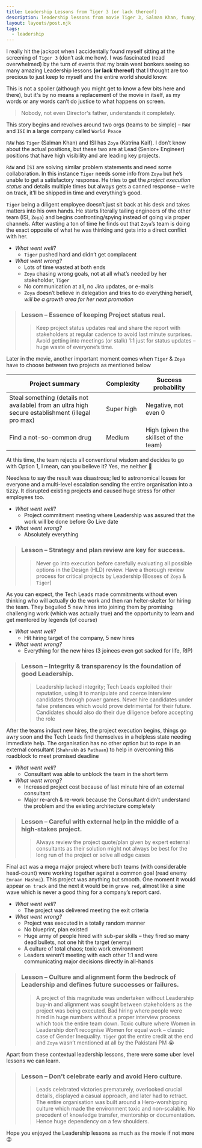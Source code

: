 ```yaml
---
title: Leadership Lessons from Tiger 3 (or lack thereof)
description: leadership lessons from movie Tiger 3, Salman Khan, funny, satire
layout: layouts/post.njk
tags:
  - leadership
---
```


I really hit the jackpot when I accidentally found myself sitting at the screening of `Tiger 3` (don’t ask me how). I was fascinated (read overwhelmed) by the turn of events that my brain went bonkers seeing so many amazing Leadership lessons **(or lack thereof)** that I thought are too precious to just keep to myself and the entire world should know.

This is not a spoiler (although you might get to know a few bits here and there), but it's by no means a replacement of the movie in itself, as my words or any words can’t do justice to what happens on screen.

> Nobody, not even Director's father, understands it completely.

This story begins and revolves around two orgs (teams to be simple) – `RAW` and `ISI` in a large company called `World Peace`

`RAW` has `Tiger` (Salman Khan) and ISI has `Zoya` (Katrina Kaif). I don’t know about the actual positions, but these two are at Lead (Senior+ Engineer) positions that have high visibility and are leading key projects.

`RAW` and `ISI` are solving similar problem statements and need some collaboration. In this instance `Tiger` needs some info from `Zoya` but he’s unable to get a satisfactory response. He tries to get the _project execution status_ and details multiple times but always gets a canned response – we’re on track, it’ll be shipped in time and everything’s good.

`Tiger` being a diligent employee doesn’t just sit back at his desk and takes matters into his own hands. He starts literally tailing engineers of the other team (ISI, `Zoya`) and begins confronting/spying instead of going via proper channels. After wasting a ton of time he finds out that `Zoya`’s team is doing the exact opposite of what he was thinking and gets into a direct conflict with her.

<div class="message-box">
  
- _What went well?_
  - `Tiger` pushed hard and didn’t get complacent
- _What went wrong?_
  - Lots of time wasted at both ends
  - `Zoya` chasing wrong goals, not at all what’s needed by her stakeholder, `Tiger`
  - No communication at all, no Jira updates, or e-mails
  - `Zoya` doesn’t believe in delegation and tries to do everything herself, _will be a growth area for her next promotion_

</div>
 
>  ### Lesson – Essence of keeping Project status real.
>> Keep project status updates real and share the report with stakeholders at regular cadence to avoid last minute surprises. Avoid getting into meetings (or stalk) 1:1 just for status updates – huge waste of everyone’s time.

Later in the movie, another important moment comes when `Tiger` & `Zoya` have to choose between two projects as mentioned below

| Project summary                                                                                   | Complexity | Success probability                   |
| ------------------------------------------------------------------------------------------------- | ---------- | ------------------------------------- |
| Steal something (details not available) from an ultra high secure establishment (illegal pro max) | Super high | Negative, not even 0                  |
| Find a not-so-common drug                                                                         | Medium     | High (given the skillset of the team) |

At this time, the team rejects all conventional wisdom and decides to go with Option 1, I mean, can you believe it? Yes, me neither 🤦

Needless to say the result was disastrous; led to astronomical losses for everyone and a multi-level escalation sending the entire organisation into a tizzy. It disrupted existing projects and caused huge stress for other employees too.

<div class="message-box">
  
- _What went well?_
  - Project commitment meeting where Leadership was assured that the work will be done before Go Live date
- _What went wrong?_
  - Absolutely everything

</div>

> ### Lesson – Strategy and plan review are key for success.
>
> > Never go into execution before carefully evaluating all possible options in the Design (HLD) review. Have a thorough review process for critical projects by Leadership (Bosses of `Zoya` & `Tiger`)

As you can expect, the Tech Leads made commitments without even thinking who will actually do the work and then ran helter-skelter for hiring the team. They beguiled 5 new hires into joining them by promising challenging work (which was actually true) and the opportunity to learn and get mentored by legends (of course)

<div class="message-box">
  
- _What went well?_
  - Hit hiring target of the company, 5 new hires
- _What went wrong?_
  - Everything for the new hires (3 joinees even got sacked for life, RIP)

</div>

> ### Lesson – Integrity & transparency is the foundation of good Leadership.
>
> > Leadership lacked integrity; Tech Leads exploited their reputation, using it to manipulate and coerce interview candidates through power games. Never hire candidates under false pretences which would prove detrimental for their future. Candidates should also do their due diligence before accepting the role

After the teams induct new hires, the project execution begins, things go awry soon and the Tech Leads find themselves in a helpless state needing immediate help. The organisation has no other option but to rope in an external consultant (`Shahrukh` as `Pathaan`) to help in overcoming this roadblock to meet promised deadline

<div class="message-box">
  
- _What went well?_
  - Consultant was able to unblock the team in the short term
- _What went wrong?_
  - Increased project cost because of last minute hire of an external consultant
  - Major re-arch & re-work because the Consultant didn’t understand the problem and the existing architecture completely

</div>

> ### Lesson – Careful with external help in the middle of a high-stakes project.
>
> > Always review the project quote/plan given by expert external consultants as their solution might not always be best for the long run of the project or solve all edge cases

Final act was a mega major project where both teams (with considerable head-count) were working together against a common goal (read enemy `Emraan Hashmi`). This project was anything but smooth. One moment it would appear `on track` and the next it would be in `grave red`, almost like a sine wave which is never a good thing for a company’s report card.

<div class="message-box">
  
- _What went well?_
  - The project was delivered meeting the exit criteria
- _What went wrong?_
  - Project was executed in a totally random manner
  - No blueprint, plan existed
  - Huge army of people hired with sub-par skills – they fired so many dead bullets, not one hit the target (enemy)
  - A culture of total chaos; toxic work environment
  - Leaders weren’t meeting with each other 1:1 and were communicating major decisions directly in all-hands

</div>

> ### Lesson – Culture and alignment form the bedrock of Leadership and defines future successes or failures.
>
> > A project of this magnitude was undertaken without Leadership buy-in and alignment was sought between stakeholders as the project was being executed. Bad hiring where people were hired in huge numbers without a proper interview process which took the entire team down. Toxic culture where Women in Leadership don’t recognise Women for equal work – classic case of Gender Inequality. `Tiger` got the entire credit at the end and `Zoya` wasn’t mentioned at all by the Pakistani PM 😭

Apart from these contextual leadership lessons, there were some uber level lessons we can learn.

> ### Lesson – Don’t celebrate early and avoid Hero culture.
>
> > Leads celebrated victories prematurely, overlooked crucial details, displayed a casual approach, and later had to retract. The entire organisation was built around a Hero-worshipping culture which made the environment toxic and non-scalable. No precedent of knowledge transfer, mentorship or documentation. Hence huge dependency on a few shoulders.

Hope you enjoyed the Leadership lessons as much as the movie if not more 😜
